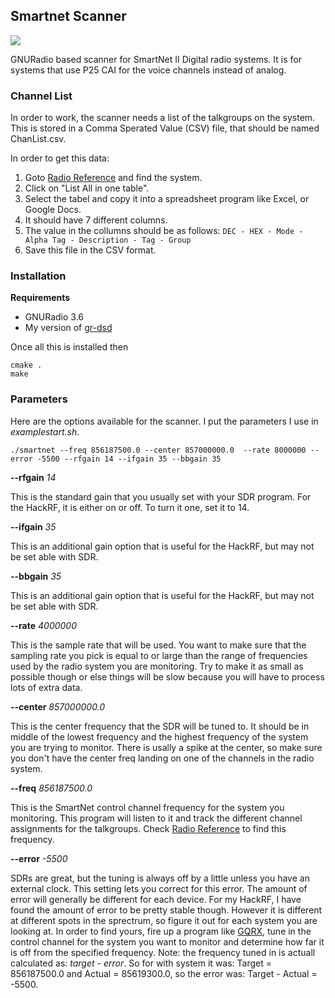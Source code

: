 ## Smartnet Scanner

![](//scanner.png)

GNURadio based scanner for SmartNet II Digital radio systems. It is for systems that use P25 CAI for the voice channels instead of analog.

### Channel List
In order to work, the scanner needs a list of the talkgroups on the system. This is stored in a Comma Sperated Value (CSV) file, that should be named ChanList.csv.

In order to get this data:

1. Goto [Radio Reference](http://www.radioreference.com/apps/db/) and find the system.
2. Click on "List All in one table". 
3. Select the tabel and copy it into a spreadsheet program like Excel, or Google Docs.
4. It should have 7 different columns. 
5. The value in the collumns should be as follows: 
 `DEC - HEX - Mode - Alpha Tag - Description - Tag - Group`
6. Save this file in the CSV format. 

### Installation
**Requirements**
- GNURadio 3.6
- My version of [gr-dsd](https://github.com/robotastic/gr-dsd)

Once all this is installed then

	cmake .
	make

### Parameters
Here are the options available for the scanner. I put the parameters I use in _examplestart.sh_.

	./smartnet --freq 856187500.0 --center 857000000.0  --rate 8000000 --error -5500 --rfgain 14 --ifgain 35 --bbgain 35


**--rfgain** _14_

This is the standard gain that you usually set with your SDR program. For the HackRF, it is either on or off. To turn it one, set it to 14.

**--ifgain** _35_

This is an additional gain option that is useful for the HackRF, but may not be set able with SDR. 


**--bbgain** _35_

This is an additional gain option that is useful for the HackRF, but may not be set able with SDR.


**--rate** _4000000_

This is the sample rate that will be used. You want to make sure that the sampling rate you pick is equal to or large than the range of frequencies used by the radio system you are monitoring. Try to make it as small as possible though or else things will be slow because you will have to process lots of extra data. 


**--center** _857000000.0_

This is the center frequency that the SDR will be tuned to. It should be in middle of the lowest frequency and the highest frequency of the system you are trying to monitor. There is usally a spike at the center, so make sure you don't have the center freq landing on one of the channels in the radio system.


**--freq** _856187500.0_

This is the SmartNet control channel frequency for the system you monitoring. This program will listen to it and track the different channel assignments for the talkgroups. Check [Radio Reference](http://www.radioreference.com/apps/db/) to find this frequency.


**--error** _-5500_

SDRs are great, but the tuning is always off by a little unless you have an external clock. This setting lets you correct for this error. The amount of error will generally be different for each device. For my HackRF, I have found the amount of error to be pretty stable though. However it is different at different spots in the sprectrum, so figure it out for each system you are looking at. In order to find yours, fire up a program like  [GQRX](http://gqrx.dk/), tune in the control channel for the system you want to monitor and determine how far it is off from the specified frequency. Note: the frequency tuned in is actuall calculated as: _target - error_. So for with system it was: Target = 856187500.0 and Actual = 85619300.0, so the error was: Target - Actual = -5500.









